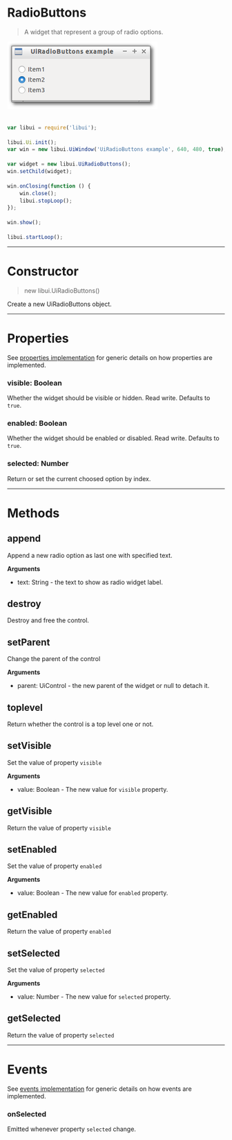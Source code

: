 
# RadioButtons

> A widget that represent a group of radio options.

![UiRadioButtons example](media/UiRadioButtons.png)

```js

var libui = require('libui');

libui.Ui.init();
var win = new libui.UiWindow('UiRadioButtons example', 640, 480, true);

var widget = new libui.UiRadioButtons();
win.setChild(widget);

win.onClosing(function () {
	win.close();
	libui.stopLoop();
});

win.show();

libui.startLoop();

```

---

# Constructor

> new libui.UiRadioButtons()

Create a new UiRadioButtons object.

---

# Properties

See [properties implementation](properties.md) for generic details on how properties are implemented.


### visible: Boolean

Whether the widget should be visible or hidden. 
Read write.
Defaults to `true`.



### enabled: Boolean

Whether the widget should be enabled or disabled. 
Read write.
Defaults to `true`.



### selected: Number

Return or set the current choosed option by index.




---

# Methods


## append

Append a new radio option as last one with specified text.


**Arguments**

* text: String - the text to show as radio widget label.



## destroy

Destroy and free the control.




## setParent

Change the parent of the control


**Arguments**

* parent: UiControl - the new parent of the widget or null to detach it.



## toplevel

Return whether the control is a top level one or not.




## setVisible

Set the value of property `visible`

**Arguments**

* value: Boolean - The new value for `visible` property.

## getVisible

Return the value of property `visible`



## setEnabled

Set the value of property `enabled`

**Arguments**

* value: Boolean - The new value for `enabled` property.

## getEnabled

Return the value of property `enabled`



## setSelected

Set the value of property `selected`

**Arguments**

* value: Number - The new value for `selected` property.

## getSelected

Return the value of property `selected`



---

# Events

See [events implementation](events.md) for generic details on how events are implemented.


### onSelected

Emitted whenever property `selected` change.




